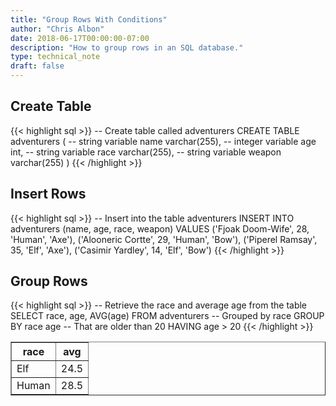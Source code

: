 ```yaml
---
title: "Group Rows With Conditions"
author: "Chris Albon"
date: 2018-06-17T00:00:00-07:00
description: "How to group rows in an SQL database."
type: technical_note
draft: false
---
```


## Create Table

{{< highlight sql >}}
-- Create table called adventurers
CREATE TABLE adventurers (
    -- string variable
    name varchar(255),
    -- integer variable
    age int,
    -- string variable
    race varchar(255),
    -- string variable
    weapon varchar(255)
)
{{< /highlight >}}

## Insert Rows

{{< highlight sql >}}
-- Insert into the table adventurers
INSERT INTO adventurers (name, age, race, weapon)
VALUES ('Fjoak Doom-Wife', 28, 'Human', 'Axe'),
       ('Alooneric Cortte', 29, 'Human', 'Bow'),
       ('Piperel Ramsay', 35, 'Elf', 'Axe'),
       ('Casimir Yardley', 14, 'Elf', 'Bow')
{{< /highlight >}}

## Group Rows

{{< highlight sql >}}
-- Retrieve the race and average age from the table
SELECT race, age, AVG(age) FROM adventurers
-- Grouped by race
GROUP BY race age
-- That are older than 20
HAVING age > 20
{{< /highlight >}}
<table border="1" style="border-collapse:collapse">
<tr><th>race</th><th>avg</th></tr>
<tr><td>Elf</td><td>24.5</td></tr>
<tr><td>Human</td><td>28.5</td></tr></table>